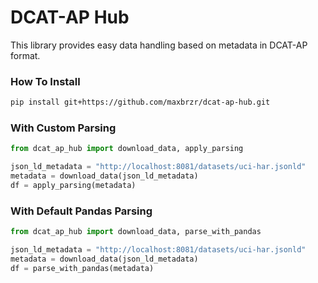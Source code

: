 # DCAT-AP Hub

This library provides easy data handling based on metadata in DCAT-AP format.

### How To Install

```bash
pip install git+https://github.com/maxbrzr/dcat-ap-hub.git
```

### With Custom Parsing

```python
from dcat_ap_hub import download_data, apply_parsing

json_ld_metadata = "http://localhost:8081/datasets/uci-har.jsonld"
metadata = download_data(json_ld_metadata)
df = apply_parsing(metadata)
```

### With Default Pandas Parsing

```python
from dcat_ap_hub import download_data, parse_with_pandas

json_ld_metadata = "http://localhost:8081/datasets/uci-har.jsonld"
metadata = download_data(json_ld_metadata)
df = parse_with_pandas(metadata)
```